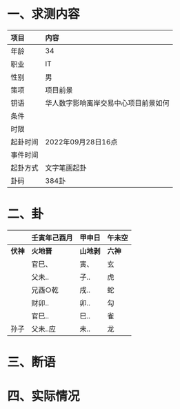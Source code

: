 # 一、求测内容
|项目|内容|
|:-|:-|
|年龄|34|
|职业|IT|
|性别|男|
|策项|项目前景|
|钥语|华人数字影响离岸交易中心项目前景如何|
|条件||
|时限||
|起卦时间|2022年09月28日16点|
|事件时间||
|起卦方式|文字笔画起卦|
|卦码|384卦|

# 二、卦
||壬寅年己酉月|甲申日|午未空|
|:-|:-|:-|:-|
|**伏神**|**火地晋**|**山地剥**|**六神**|
||官巳、|寅、|玄|
||父未..|子..|虎|
||兄酉○乾|戌..|蛇|
||财卯..|卯..|勾|
||官巳..|巳..|雀|
|孙子|父未..应|未..|龙|


# 三、断语

# 四、实际情况